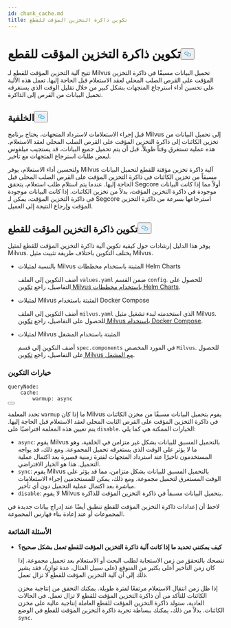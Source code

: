 ```yaml
---
id: chunk_cache.md
title: تكوين ذاكرة التخزين المؤقت للقطع
---
```

<h1 id="Configure-Chunk-Cache" class="common-anchor-header">تكوين ذاكرة التخزين المؤقت للقطع<button data-href="#Configure-Chunk-Cache" class="anchor-icon" translate="no">
      <svg translate="no"
        aria-hidden="true"
        focusable="false"
        height="20"
        version="1.1"
        viewBox="0 0 16 16"
        width="16"
      >
        <path
          fill="#0092E4"
          fill-rule="evenodd"
          d="M4 9h1v1H4c-1.5 0-3-1.69-3-3.5S2.55 3 4 3h4c1.45 0 3 1.69 3 3.5 0 1.41-.91 2.72-2 3.25V8.59c.58-.45 1-1.27 1-2.09C10 5.22 8.98 4 8 4H4c-.98 0-2 1.22-2 2.5S3 9 4 9zm9-3h-1v1h1c1 0 2 1.22 2 2.5S13.98 12 13 12H9c-.98 0-2-1.22-2-2.5 0-.83.42-1.64 1-2.09V6.25c-1.09.53-2 1.84-2 3.25C6 11.31 7.55 13 9 13h4c1.45 0 3-1.69 3-3.5S14.5 6 13 6z"
        ></path>
      </svg>
    </button></h1><p>تتيح آلية التخزين المؤقت للقطع لـ Milvus تحميل البيانات مسبقًا في ذاكرة التخزين المؤقت على القرص الصلب المحلي لعقد الاستعلام قبل الحاجة إليها. تعمل هذه الآلية على تحسين أداء استرجاع المتجهات بشكل كبير من خلال تقليل الوقت الذي يستغرقه تحميل البيانات من القرص إلى الذاكرة.</p>
<h2 id="Background" class="common-anchor-header">الخلفية<button data-href="#Background" class="anchor-icon" translate="no">
      <svg translate="no"
        aria-hidden="true"
        focusable="false"
        height="20"
        version="1.1"
        viewBox="0 0 16 16"
        width="16"
      >
        <path
          fill="#0092E4"
          fill-rule="evenodd"
          d="M4 9h1v1H4c-1.5 0-3-1.69-3-3.5S2.55 3 4 3h4c1.45 0 3 1.69 3 3.5 0 1.41-.91 2.72-2 3.25V8.59c.58-.45 1-1.27 1-2.09C10 5.22 8.98 4 8 4H4c-.98 0-2 1.22-2 2.5S3 9 4 9zm9-3h-1v1h1c1 0 2 1.22 2 2.5S13.98 12 13 12H9c-.98 0-2-1.22-2-2.5 0-.83.42-1.64 1-2.09V6.25c-1.09.53-2 1.84-2 3.25C6 11.31 7.55 13 9 13h4c1.45 0 3-1.69 3-3.5S14.5 6 13 6z"
        ></path>
      </svg>
    </button></h2><p>قبل إجراء الاستعلامات لاسترداد المتجهات، يحتاج برنامج Milvus إلى تحميل البيانات من تخزين الكائنات إلى ذاكرة التخزين المؤقت على القرص الصلب المحلي لعقد الاستعلام. هذه عملية تستغرق وقتاً طويلاً. قبل أن يتم تحميل جميع البيانات، قد يستجيب ميلفوس لبعض طلبات استرجاع المتجهات مع تأخير.</p>
<p>ولتحسين أداء الاستعلام، يوفر Milvus آلية ذاكرة تخزين مؤقتة للقطع لتحميل البيانات مسبقاً من تخزين الكائنات في ذاكرة التخزين المؤقت على القرص الصلب المحلي قبل الحاجة إليها. عندما يتم استلام طلب استعلام، يتحقق Segcore أولاً مما إذا كانت البيانات موجودة في ذاكرة التخزين المؤقت، بدلاً من تخزين الكائنات. إذا كانت البيانات موجودة في ذاكرة التخزين المؤقت، يمكن لـ Segcore استرجاعها بسرعة من ذاكرة التخزين المؤقت وإرجاع النتيجة إلى العميل.</p>
<h2 id="Configure-Chunk-Cache" class="common-anchor-header">تكوين ذاكرة التخزين المؤقت للقطع<button data-href="#Configure-Chunk-Cache" class="anchor-icon" translate="no">
      <svg translate="no"
        aria-hidden="true"
        focusable="false"
        height="20"
        version="1.1"
        viewBox="0 0 16 16"
        width="16"
      >
        <path
          fill="#0092E4"
          fill-rule="evenodd"
          d="M4 9h1v1H4c-1.5 0-3-1.69-3-3.5S2.55 3 4 3h4c1.45 0 3 1.69 3 3.5 0 1.41-.91 2.72-2 3.25V8.59c.58-.45 1-1.27 1-2.09C10 5.22 8.98 4 8 4H4c-.98 0-2 1.22-2 2.5S3 9 4 9zm9-3h-1v1h1c1 0 2 1.22 2 2.5S13.98 12 13 12H9c-.98 0-2-1.22-2-2.5 0-.83.42-1.64 1-2.09V6.25c-1.09.53-2 1.84-2 3.25C6 11.31 7.55 13 9 13h4c1.45 0 3-1.69 3-3.5S14.5 6 13 6z"
        ></path>
      </svg>
    </button></h2><p>يوفر هذا الدليل إرشادات حول كيفية تكوين آلية ذاكرة التخزين المؤقت للقطع لمثيل Milvus. يختلف التكوين باختلاف طريقة تثبيت مثيل Milvus.</p>
<ul>
<li><p>بالنسبة لمثيلات Milvus المثبتة باستخدام مخططات Helm Charts</p>
<p>أضف التكوين إلى الملف <code translate="no">values.yaml</code> ضمن القسم <code translate="no">config</code>. للحصول على التفاصيل، راجع <a href="/docs/ar/configure-helm.md">تكوين Milvus باستخدام مخططات Helm Charts</a>.</p></li>
<li><p>لمثيلات Milvus المثبتة باستخدام Docker Compose</p>
<p>أضف التكوين إلى الملف <code translate="no">milvus.yaml</code> الذي استخدمته لبدء تشغيل مثيل Milvus. للحصول على التفاصيل، راجع <a href="/docs/ar/configure-docker.md">تكوين Milvus باستخدام Docker Compose</a>.</p></li>
<li><p>لمثيلات Milvus المثبتة باستخدام المشغل</p>
<p>أضف التكوين إلى قسم <code translate="no">spec.components</code> في المورد المخصص <code translate="no">Milvus</code>. للحصول على التفاصيل، راجع <a href="/docs/ar/configure_operator.md">تكوين Milvus مع المشغل</a>.</p></li>
</ul>
<h3 id="Configuration-options" class="common-anchor-header">خيارات التكوين</h3><pre><code translate="no" class="language-yaml"><span class="hljs-attr">queryNode</span>:
    <span class="hljs-attr">cache</span>:
        <span class="hljs-attr">warmup</span>: <span class="hljs-keyword">async</span>
<button class="copy-code-btn"></button></code></pre>
<p>تحدد المعلمة <code translate="no">warmup</code> ما إذا كان Milvus يقوم بتحميل البيانات مسبقًا من مخزن الكائنات في ذاكرة التخزين المؤقت على القرص الثابت المحلي لعقد الاستعلام قبل الحاجة إليها. يتم تعيين هذه المعلمة افتراضيًا على <code translate="no">disable</code>. الخيارات الممكنة هي كما يلي:</p>
<ul>
<li><code translate="no">async</code>: يقوم Milvus بالتحميل المسبق للبيانات بشكل غير متزامن في الخلفية، وهو ما لا يؤثر على الوقت الذي يستغرقه تحميل المجموعة. ومع ذلك، قد يواجه المستخدمون تأخيرًا عند استرداد المتجهات لفترة زمنية قصيرة بعد اكتمال عملية التحميل.  هذا هو الخيار الافتراضي.</li>
<li><code translate="no">sync</code>: يقوم Milvus بالتحميل المسبق للبيانات بشكل متزامن، مما قد يؤثر على الوقت المستغرق لتحميل مجموعة. ومع ذلك، يمكن للمستخدمين إجراء الاستعلامات مباشرة بعد اكتمال عملية التحميل دون أي تأخير.</li>
<li><code translate="no">disable</code>: لا يقوم Milvus بتحميل البيانات مسبقاً في ذاكرة التخزين المؤقت للذاكرة.</li>
</ul>
<p>لاحظ أن إعدادات ذاكرة التخزين المؤقت للقطع تنطبق أيضًا عند إدراج بيانات جديدة في المجموعات أو عند إعادة بناء فهارس المجموعة.</p>
<h3 id="FAQ" class="common-anchor-header">الأسئلة الشائعة</h3><ul>
<li><p><strong>كيف يمكنني تحديد ما إذا كانت آلية ذاكرة التخزين المؤقت للقطع تعمل بشكل صحيح؟</strong></p>
<p>ننصحك بالتحقق من زمن الاستجابة لطلب البحث أو الاستعلام بعد تحميل مجموعة. إذا كان زمن التأخير أعلى بكثير من المتوقع (على سبيل المثال، عدة ثوانٍ)، فقد يشير ذلك إلى أن آلية التخزين المؤقت للقطع لا تزال تعمل.</p>
<p>إذا ظل زمن انتقال الاستعلام مرتفعًا لفترة طويلة. يمكنك التحقق من إنتاجية مخزن الكائنات للتأكد من أن ذاكرة التخزين المؤقت للقطع لا تزال تعمل. في الحالات العادية، ستولد ذاكرة التخزين المؤقت للقطع العاملة إنتاجية عالية على مخزن الكائنات. بدلاً من ذلك، يمكنك ببساطة تجربة ذاكرة التخزين المؤقت للقطع في الوضع <code translate="no">sync</code>.</p></li>
</ul>
